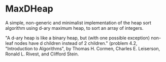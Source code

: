 # MaxDHeap
A simple, non-generic and minimalist implementation of the heap sort algorithm
using d-ary maximum heap, to sort an array of integers.

"A d-ary heap is like a binary heap, but (with one possible exception) non-leaf
nodes have d children instead of 2 children." (problem 4.2, "Introduction to Algorithms",
by Thomas H. Cormen, Charles E. Leiserson, Ronald L. Rivest, and Clifford Stein.
